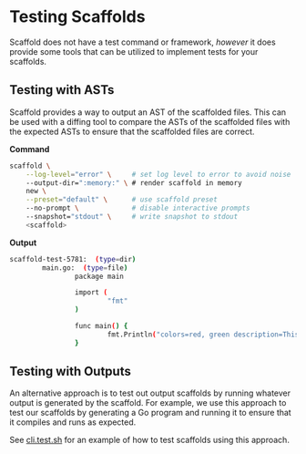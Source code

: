 ---
---

# Testing Scaffolds

Scaffold does not have a test command or framework, _however_ it does provide some tools that can be utilized to implement tests for your scaffolds.

## Testing with ASTs

Scaffold provides a way to output an AST of the scaffolded files. This can be used with a diffing tool to compare the ASTs of the scaffolded files with the expected ASTs to ensure that the scaffolded files are correct.

**Command**

```bash
scaffold \
    --log-level="error" \     # set log level to error to avoid noise
    --output-dir=":memory:" \ # render scaffold in memory
    new \
    --preset="default" \      # use scaffold preset
    --no-prompt \             # disable interactive prompts
    --snapshot="stdout" \     # write snapshot to stdout
    <scaffold>
```

**Output**

```bash
scaffold-test-5781:  (type=dir)
        main.go:  (type=file)
                package main

                import (
                        "fmt"
                )

                func main() {
                        fmt.Println("colors=red, green description=This is a test description")
                }
```

## Testing with Outputs

An alternative approach is to test out output scaffolds by running whatever output is generated by the scaffold. For example, we use this approach to test our scaffolds by generating a Go program and running it to ensure that it compiles and runs as expected.

See [cli.test.sh](https://github.com/hay-kot/scaffold/blob/main/tests/cli.test.sh) for an example of how to test scaffolds using this approach.
